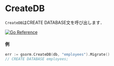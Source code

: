 # CreateDB
`CreateDB`はCREATE DATABASE文を呼び出します．

[![Go Reference](https://pkg.go.dev/badge/github.com/champon1020/gsorm#CreateDB.svg)](https://pkg.go.dev/github.com/champon1020/gsorm#CreateDB)

#### 例
```go
err := gsorm.CreateDB(db, "employees").Migrate()
// CREATE DATABASE employees;
```
